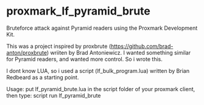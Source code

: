 # proxmark_lf_pyramid_brute
Bruteforce attack against Pyramid readers using the Proxmark Development Kit.

This was a project inspired by proxbrute (https://github.com/brad-anton/proxbrute) wriiten by Brad Antoniewicz.
I wanted something similar for Pyramid readers, and wanted more control. So i wrote this.

I dont know LUA, so i used a script (lf_bulk_program.lua) written by Brian Redbeard as a starting point.

Usage: put lf_pyramid_brute.lua in the script folder of your proxmark client, then type: script run lf_pyramid_brute
